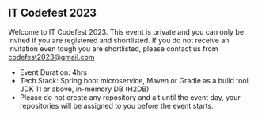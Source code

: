 ## IT Codefest 2023

Welcome to IT Codefest 2023. This event is private and you can only be invited if you are registered and shortlisted.
If you do not receive an invitation even tough you are shortlisted, please contact us from codefest2023@gmail.com

* Event Duration: 4hrs
* Tech Stack: Spring boot microservice, Maven or Gradle as a build tool, JDK 11 or above, in-memory DB (H2DB)
* Please do not create any repository and ait until the event day, your repositories will be assigned to you before the event starts.
